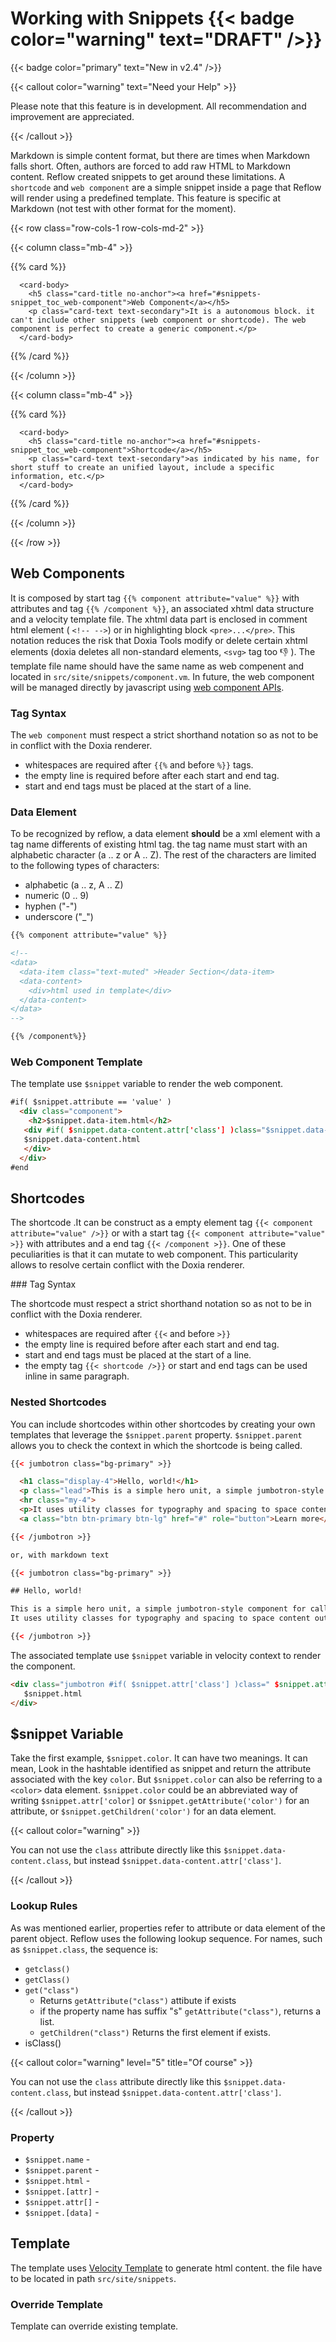 # Working with Snippets {{< badge color="warning" text="DRAFT" />}}

{{< badge color="primary" text="New in v2.4" />}}

{{< callout color="warning" text="Need your Help" >}}

Please note that this feature is in development. All recommendation and improvement are appreciated.

{{< /callout >}}

Markdown is simple content format, but there are times when Markdown falls short. Often, authors are forced to add raw HTML to Markdown content. Reflow created snippets to get around these limitations.
A `shortcode` and `web component` are a simple snippet inside a page that Reflow will render using a predefined template. This feature is specific at Markdown (not test with other format for the moment).

{{< row class="row-cols-1 row-cols-md-2" >}}

{{< column class="mb-4" >}}

{{% card %}}

```
  <card-body>
    <h5 class="card-title no-anchor"><a href="#snippets-snippet_toc_web-component">Web Component</a></h5>
    <p class="card-text text-secondary">It is a autonomous block. it can't include other snippets (web component or shortcode). The web component is perfect to create a generic component.</p>
  </card-body>
```

{{% /card %}}

{{< /column >}}

{{< column class="mb-4" >}}

{{% card %}}

```
  <card-body>
    <h5 class="card-title no-anchor"><a href="#snippets-snippet_toc_web-component">Shortcode</a></h5>
    <p class="card-text text-secondary">as indicated by his name, for short stuff to create an unified layout, include a specific information, etc.</p>
  </card-body>
```

{{% /card %}}

{{< /column >}}

{{< /row >}}

## Web Components

It is composed by start tag `{{% component attribute="value" %}}` with attributes and tag `{{% /component %}}`, an associated xhtml data structure and a velocity template file.
The xhtml data part is enclosed in comment html element ( `<!-- -->`) or in highlighting block `<pre>...</pre>`. This notation reduces the risk that Doxia Tools modify or delete certain xhtml elements (doxia deletes all non-standard elements, `<svg>` tag too :-1: ).
The template file name should have the same name as web compenent and located in `src/site/snippets/component.vm`.
In future, the web component will be managed directly by javascript using [web component APIs](https://www.webcomponents.org/).

### Tag Syntax

The `web component` must respect a strict shorthand notation so as not to be in conflict with the Doxia renderer.

- whitespaces are required after `{{%` and before `%}}` tags.
- the empty line is required before after each start and end tag.
- start and end tags must be placed at the start of a line.

### Data Element

To be recognized by reflow, a data element **should** be a xml element with a tag name differents of existing html tag.
the tag name must start with an alphabetic character (a .. z or A .. Z). The rest of the characters are limited to the following types of characters:

- alphabetic (a .. z, A .. Z)
- numeric (0 .. 9)
- hyphen ("-")
- underscore ("_")

```html
{{% component attribute="value" %}}

<!--
<data>
  <data-item class="text-muted" >Header Section</data-item>
  <data-content>
    <div>html used in template</div>
  </data-content>
</data>
-->

{{% /component%}}
```

### Web Component Template

The template use `$snippet` variable to render the web component.

```html
#if( $snippet.attribute == 'value' )
  <div class="component">
    <h2>$snippet.data-item.html</h2>
   <div #if( $snippet.data-content.attr['class'] )class="$snippet.data-content.attr['class']"#end>
   $snippet.data-content.html
   </div>
  </div>
#end
```

## Shortcodes

The shortcode .It can be construct as a empty element tag `{{< component attribute="value" />}}` or with a start tag  `{{< component attribute="value" >}}` with attributes and a end tag  `{{< /component >}}`.
One of these peculiarities is that it can mutate to web component. This particularity allows to resolve certain conflict with the Doxia renderer.

### Tag Syntax

The shortcode must respect a strict shorthand notation so as not to be in conflict with the Doxia renderer.

- whitespaces are required after `{{<` and before `>}}`
- the empty line is required before after each start and end tag.
- start and end tags must be placed at the start of a line.
- the empty tag `{{< shortcode />}}` or start and end tags can be used inline in same paragraph.

### Nested Shortcodes

You can include shortcodes within other shortcodes by creating your own templates that leverage the `$snippet.parent` property. `$snippet.parent` allows you to check the context in which the shortcode is being called.

```html
{{< jumbotron class="bg-primary" >}}

  <h1 class="display-4">Hello, world!</h1>
  <p class="lead">This is a simple hero unit, a simple jumbotron-style component for calling extra attention to featured content or information.</p>
  <hr class="my-4">
  <p>It uses utility classes for typography and spacing to space content out within the larger container.</p>
  <a class="btn btn-primary btn-lg" href="#" role="button">Learn more</a>

{{< /jumbotron >}}

or, with markdown text

{{< jumbotron class="bg-primary" >}}

## Hello, world!

This is a simple hero unit, a simple jumbotron-style component for calling extra attention to featured content or information.
It uses utility classes for typography and spacing to space content out within the larger container.

{{< /jumbotron >}}
```

The associated template use `$snippet` variable in velocity context to render the component.

```html
<div class="jumbotron #if( $snippet.attr['class'] )class=" $snippet.attr['class']"#end">
   $snippet.html
</div>
```

## $snippet Variable

Take the first example, `$snippet.color`. It can have two meanings. It can mean, Look in the hashtable identified as snippet and return the attribute associated with the key `color`. But `$snippet.color` can also be referring to a `<color>` data element. `$snippet.color` could be an abbreviated way of writing `$snippet.attr['color]` or `$snippet.getAttribute('color')` for an attribute, or `$snippet.getChildren('color')` for an data element.

{{< callout color="warning" >}}

You can not use the `class` attribute directly like this `$snippet.data-content.class`, but instead `$snippet.data-content.attr['class']`.

{{< /callout >}}

### Lookup Rules

As was mentioned earlier, properties refer to attribute or data element of the parent object. Reflow uses the following lookup sequence. For names, such as `$snippet.class`, the sequence is:

- `getclass()`
- `getClass()`
- `get("class")`
  - Returns `getAttribute("class")` attibute if exists
  - if the property name has suffix "s" `getAttribute("class")`, returns a list.
  - `getChildren("class")` Returns the first element if exists.
- isClass()

{{< callout color="warning" level="5" title="Of course" >}}

You can not use the `class` attribute directly like this `$snippet.data-content.class`, but instead `$snippet.data-content.attr['class']`.

{{< /callout >}}

### Property

- `$snippet.name` -
- `$snippet.parent` -
- `$snippet.html` -
- `$snippet.[attr]` -
- `$snippet.attr[]` -
- `$snippet.[data]` -

## Template

The template uses [Velocity Template](https://velocity.apache.org/engine/1.7/developer-guide.html) to generate html content. the file have to be located in path `src/site/snippets`.

### Override Template

Template can override existing template.
